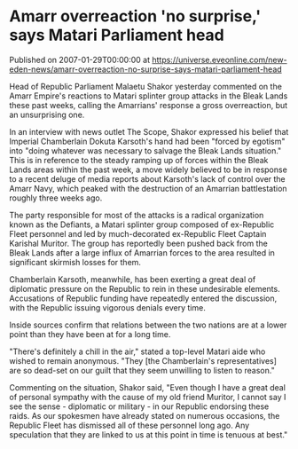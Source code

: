 # Amarr overreaction 'no surprise,' says Matari Parliament head
Published on 2007-01-29T00:00:00 at https://universe.eveonline.com/new-eden-news/amarr-overreaction-no-surprise-says-matari-parliament-head

Head of Republic Parliament Malaetu Shakor yesterday commented on the Amarr Empire's reactions to Matari splinter group attacks in the Bleak Lands these past weeks, calling the Amarrians' response a gross overreaction, but an unsurprising one.   
  
In an interview with news outlet The Scope, Shakor expressed his belief that Imperial Chamberlain Dokuta Karsoth's hand had been "forced by egotism" into "doing whatever was necessary to salvage the Bleak Lands situation." This is in reference to the steady ramping up of forces within the Bleak Lands areas within the past week, a move widely believed to be in response to a recent deluge of media reports about Karsoth's lack of control over the Amarr Navy, which peaked with the destruction of an Amarrian battlestation roughly three weeks ago.   
  
The party responsible for most of the attacks is a radical organization known as the Defiants, a Matari splinter group composed of ex-Republic Fleet personnel and led by much-decorated ex-Republic Fleet Captain Karishal Muritor. The group has reportedly been pushed back from the Bleak Lands after a large influx of Amarrian forces to the area resulted in significant skirmish losses for them.   
  
Chamberlain Karsoth, meanwhile, has been exerting a great deal of diplomatic pressure on the Republic to rein in these undesirable elements. Accusations of Republic funding have repeatedly entered the discussion, with the Republic issuing vigorous denials every time.   
  
Inside sources confirm that relations between the two nations are at a lower point than they have been at for a long time.   
  
"There's definitely a chill in the air," stated a top-level Matari aide who wished to remain anonymous. "They [the Chamberlain's representatives] are so dead-set on our guilt that they seem unwilling to listen to reason."   
  
Commenting on the situation, Shakor said, "Even though I have a great deal of personal sympathy with the cause of my old friend Muritor, I cannot say I see the sense - diplomatic or military - in our Republic endorsing these raids. As our spokesmen have already stated on numerous occasions, the Republic Fleet has dismissed all of these personnel long ago. Any speculation that they are linked to us at this point in time is tenuous at best."
